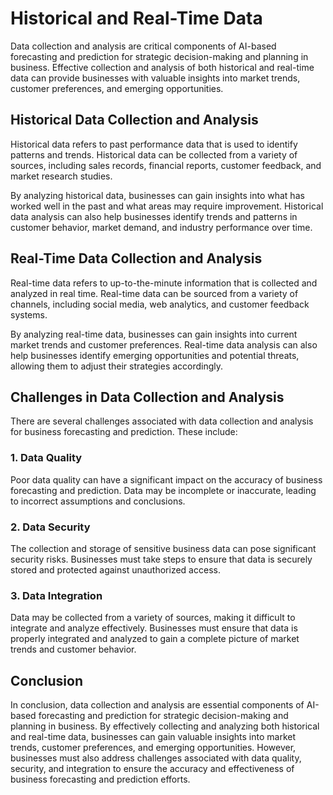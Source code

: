 Historical and Real-Time Data
===================================================================================================

Data collection and analysis are critical components of AI-based forecasting and prediction for strategic decision-making and planning in business. Effective collection and analysis of both historical and real-time data can provide businesses with valuable insights into market trends, customer preferences, and emerging opportunities.

Historical Data Collection and Analysis
---------------------------------------

Historical data refers to past performance data that is used to identify patterns and trends. Historical data can be collected from a variety of sources, including sales records, financial reports, customer feedback, and market research studies.

By analyzing historical data, businesses can gain insights into what has worked well in the past and what areas may require improvement. Historical data analysis can also help businesses identify trends and patterns in customer behavior, market demand, and industry performance over time.

Real-Time Data Collection and Analysis
--------------------------------------

Real-time data refers to up-to-the-minute information that is collected and analyzed in real time. Real-time data can be sourced from a variety of channels, including social media, web analytics, and customer feedback systems.

By analyzing real-time data, businesses can gain insights into current market trends and customer preferences. Real-time data analysis can also help businesses identify emerging opportunities and potential threats, allowing them to adjust their strategies accordingly.

Challenges in Data Collection and Analysis
------------------------------------------

There are several challenges associated with data collection and analysis for business forecasting and prediction. These include:

### 1. Data Quality

Poor data quality can have a significant impact on the accuracy of business forecasting and prediction. Data may be incomplete or inaccurate, leading to incorrect assumptions and conclusions.

### 2. Data Security

The collection and storage of sensitive business data can pose significant security risks. Businesses must take steps to ensure that data is securely stored and protected against unauthorized access.

### 3. Data Integration

Data may be collected from a variety of sources, making it difficult to integrate and analyze effectively. Businesses must ensure that data is properly integrated and analyzed to gain a complete picture of market trends and customer behavior.

Conclusion
----------

In conclusion, data collection and analysis are essential components of AI-based forecasting and prediction for strategic decision-making and planning in business. By effectively collecting and analyzing both historical and real-time data, businesses can gain valuable insights into market trends, customer preferences, and emerging opportunities. However, businesses must also address challenges associated with data quality, security, and integration to ensure the accuracy and effectiveness of business forecasting and prediction efforts.
